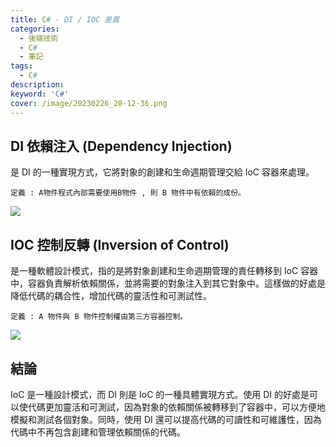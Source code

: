 ```yaml
---
title: C# - DI / IOC 差異
categories: 
  - 後端技術
  - C# 
  - 筆記
tags: 
  - C#
description:
keyword: 'C#'
cover: /image/20230226_20-12-36.png
---
```

## DI 依賴注入 (Dependency Injection)
是 DI 的一種實現方式，它將對象的創建和生命週期管理交給 IoC 容器來處理。

```
定義 : A物件程式內部需要使用B物件 , 則 B 物件中有依賴的成份。
```

![](/image/20221209_17-15-42.png)

## IOC 控制反轉 (Inversion of Control)
是一種軟體設計模式，指的是將對象創建和生命週期管理的責任轉移到 IoC 容器中，容器負責解析依賴關係，並將需要的對象注入到其它對象中。這樣做的好處是降低代碼的耦合性，增加代碼的靈活性和可測試性。
```
定義 : A 物件與 B 物件控制權由第三方容器控制。
```
![](/image/20221209_17-15-51.png)

## 結論
IoC 是一種設計模式，而 DI 則是 IoC 的一種具體實現方式。使用 DI 的好處是可以使代碼更加靈活和可測試，因為對象的依賴關係被轉移到了容器中，可以方便地模擬和測試各個對象。同時，使用 DI 還可以提高代碼的可讀性和可維護性，因為代碼中不再包含創建和管理依賴關係的代碼。


